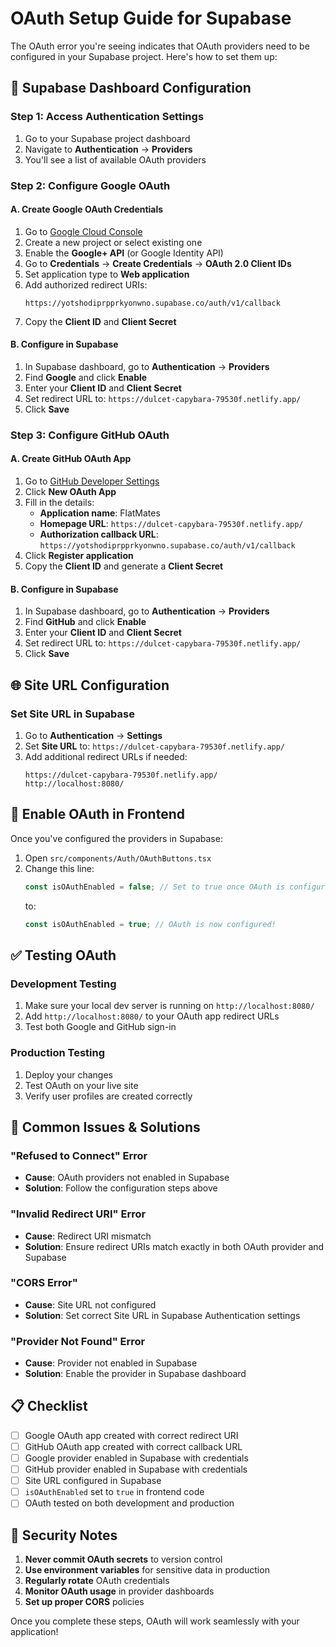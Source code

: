 # OAuth Setup Guide for Supabase

The OAuth error you're seeing indicates that OAuth providers need to be configured in your Supabase project. Here's how to set them up:

## 🔧 **Supabase Dashboard Configuration**

### **Step 1: Access Authentication Settings**
1. Go to your Supabase project dashboard
2. Navigate to **Authentication** → **Providers**
3. You'll see a list of available OAuth providers

### **Step 2: Configure Google OAuth**

#### **A. Create Google OAuth Credentials**
1. Go to [Google Cloud Console](https://console.cloud.google.com/)
2. Create a new project or select existing one
3. Enable the **Google+ API** (or Google Identity API)
4. Go to **Credentials** → **Create Credentials** → **OAuth 2.0 Client IDs**
5. Set application type to **Web application**
6. Add authorized redirect URIs:
   ```
   https://yotshodiprpprkyonwno.supabase.co/auth/v1/callback
   ```
7. Copy the **Client ID** and **Client Secret**

#### **B. Configure in Supabase**
1. In Supabase dashboard, go to **Authentication** → **Providers**
2. Find **Google** and click **Enable**
3. Enter your **Client ID** and **Client Secret**
4. Set redirect URL to: `https://dulcet-capybara-79530f.netlify.app/`
5. Click **Save**

### **Step 3: Configure GitHub OAuth**

#### **A. Create GitHub OAuth App**
1. Go to [GitHub Developer Settings](https://github.com/settings/developers)
2. Click **New OAuth App**
3. Fill in the details:
   - **Application name**: FlatMates
   - **Homepage URL**: `https://dulcet-capybara-79530f.netlify.app/`
   - **Authorization callback URL**: `https://yotshodiprpprkyonwno.supabase.co/auth/v1/callback`
4. Click **Register application**
5. Copy the **Client ID** and generate a **Client Secret**

#### **B. Configure in Supabase**
1. In Supabase dashboard, go to **Authentication** → **Providers**
2. Find **GitHub** and click **Enable**
3. Enter your **Client ID** and **Client Secret**
4. Set redirect URL to: `https://dulcet-capybara-79530f.netlify.app/`
5. Click **Save**

## 🌐 **Site URL Configuration**

### **Set Site URL in Supabase**
1. Go to **Authentication** → **Settings**
2. Set **Site URL** to: `https://dulcet-capybara-79530f.netlify.app/`
3. Add additional redirect URLs if needed:
   ```
   https://dulcet-capybara-79530f.netlify.app/
   http://localhost:8080/
   ```

## 🔄 **Enable OAuth in Frontend**

Once you've configured the providers in Supabase:

1. Open `src/components/Auth/OAuthButtons.tsx`
2. Change this line:
   ```typescript
   const isOAuthEnabled = false; // Set to true once OAuth is configured
   ```
   to:
   ```typescript
   const isOAuthEnabled = true; // OAuth is now configured!
   ```

## ✅ **Testing OAuth**

### **Development Testing**
1. Make sure your local dev server is running on `http://localhost:8080/`
2. Add `http://localhost:8080/` to your OAuth app redirect URLs
3. Test both Google and GitHub sign-in

### **Production Testing**
1. Deploy your changes
2. Test OAuth on your live site
3. Verify user profiles are created correctly

## 🐛 **Common Issues & Solutions**

### **"Refused to Connect" Error**
- **Cause**: OAuth providers not enabled in Supabase
- **Solution**: Follow the configuration steps above

### **"Invalid Redirect URI" Error**
- **Cause**: Redirect URI mismatch
- **Solution**: Ensure redirect URIs match exactly in both OAuth provider and Supabase

### **"CORS Error"**
- **Cause**: Site URL not configured
- **Solution**: Set correct Site URL in Supabase Authentication settings

### **"Provider Not Found" Error**
- **Cause**: Provider not enabled in Supabase
- **Solution**: Enable the provider in Supabase dashboard

## 📋 **Checklist**

- [ ] Google OAuth app created with correct redirect URI
- [ ] GitHub OAuth app created with correct callback URL
- [ ] Google provider enabled in Supabase with credentials
- [ ] GitHub provider enabled in Supabase with credentials
- [ ] Site URL configured in Supabase
- [ ] `isOAuthEnabled` set to `true` in frontend code
- [ ] OAuth tested on both development and production

## 🔐 **Security Notes**

1. **Never commit OAuth secrets** to version control
2. **Use environment variables** for sensitive data in production
3. **Regularly rotate** OAuth credentials
4. **Monitor OAuth usage** in provider dashboards
5. **Set up proper CORS** policies

Once you complete these steps, OAuth will work seamlessly with your application!